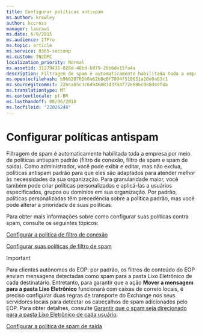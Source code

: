 ```yaml
---
title: Configurar políticas antispam
ms.author: krowley
author: kccross
manager: laurawi
ms.date: 6/9/2015
ms.audience: ITPro
ms.topic: article
ms.service: O365-seccomp
ms.custom: TN2DMC
localization_priority: Normal
ms.assetid: 31279431-828d-48bd-b979-20b6de15fa4a
description: Filtragem de spam é automaticamente habilitada toda a empresa por meio de políticas antispam padrão (filtro de conexão, filtro de spam e spam de saída). Como administrador, você pode exibir e editar, mas não exclua, políticas antispam padrão para que eles são adaptados para atender melhor às necessidades da sua organização. Para granularidade maior, você também pode criar políticas personalizadas e aplicá-las a usuários especificados, grupos ou domínios em sua organização. Por padrão, políticas personalizadas têm precedência sobre a política padrão, mas você pode alterar a prioridade de suas políticas.
ms.openlocfilehash: b96620705b0a62b8e8f7804f518651a10e0a63c1
ms.sourcegitcommit: 22bca85c3c6d946083d3784f72e886c068d49f4a
ms.translationtype: MT
ms.contentlocale: pt-BR
ms.lasthandoff: 08/06/2018
ms.locfileid: "22026248"
---
```

# <a name="configure-the-anti-spam-policies"></a>Configurar políticas antispam

Filtragem de spam é automaticamente habilitada toda a empresa por meio de políticas antispam padrão (filtro de conexão, filtro de spam e spam de saída). Como administrador, você pode exibir e editar, mas não exclua, políticas antispam padrão para que eles são adaptados para atender melhor às necessidades da sua organização. Para granularidade maior, você também pode criar políticas personalizadas e aplicá-las a usuários especificados, grupos ou domínios em sua organização. Por padrão, políticas personalizadas têm precedência sobre a política padrão, mas você pode alterar a prioridade de suas políticas. 
  
Para obter mais informações sobre como configurar suas políticas contra spam, consulte os seguintes tópicos:
  
[Configurar a política de filtro de conexão](configure-the-connection-filter-policy.md)
  
[Configurar suas políticas de filtro de spam](configure-your-spam-filter-policies.md)
  
> [!IMPORTANT]
> Para clientes autônomos do EOP: por padrão, os filtros de conteúdo do EOP enviam mensagens detectadas como spam para a pasta Lixo Eletrônico de cada destinatário. Entretanto, para garantir que a ação **Mover a mensagem para a pasta Lixo Eletrônico** funcionará com caixas de correio locais, é preciso configurar duas regras de transporte do Exchange nos seus servidores locais para detectar os cabeçalhos de spam adicionados pelo EOP. Para obter detalhes, consulte [Garantir que o spam seja direcionado para a pasta Lixo Eletrônico de cada usuário](ensure-that-spam-is-routed-to-each-user-s-junk-email-folder.md). 
  
[Configurar a política de spam de saída](configure-the-outbound-spam-policy.md)
  

